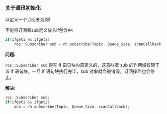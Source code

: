 ### 关于通讯初始化

以定义一个订阅者为例!

不能将订阅者sub定义放入if包含中:

```cpp
if(ifget1 && ifget2)
    ros::Subscriber sub = nh.subscribe(Topic, Queue_Size, scanCallback);

```

**问题:**

`ros::Subscriber sub` 是在 if 语句块内部定义的，这意味着 sub 的作用域仅限于该 if 语句块。一旦 if 语句块执行完毕，sub 对象就会被销毁，订阅操作也会停止。

**解决:**

```cpp
ros::Subscriber sub;
if(ifget1 && ifget2)
    sub = nh.subscribe(Topic, Queue_Size, scanCallback);

```


